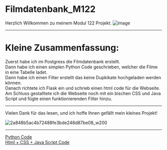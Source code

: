 # Filmdatenbank_M122
Herzlich Willkommen zu meinem Modul 122 Projekt.
![image](https://github.com/AndrinRueeggNoser/Filmdatenbank_M122/assets/145564904/9172525f-c6b4-45cc-bbc9-f1616660edd9)
___
# Kleine Zusammenfassung:
Zuerst habe ich im Postgress die Filmdatenbank erstellt. <br>
Dann habe ich einen simplen Python Code geschrieben, welcher die Filme in eine Tabelle ladet. <br>
Dann habe ich einen Filter erstellt das keine Dupkikate hochgeladen werden können. <br>
Danach richtete ich Flask ein und schrieb einen html code für die Webseite. <br>
Am Schluss gestalltete ich die Webseite noch mit ein bischen CSS und Java Script und fügte einen funktionierenden Filter hinzu. <br>
___
Vielen Dank für das lesen, und ich hoffe Ihnen gefällt mein kleines Projekt!

![2a848b5ac4b72488fe3bde248d87be08_w200](https://github.com/AndrinRueeggNoser/Filmdatenbank_M122/assets/145564904/88e72c6d-d9f0-4fce-8e9c-075731992c0a)

---
[Python Code](https://github.com/AndrinRueeggNoser/Filmdatenbank_M122/blob/main/M122/Filmdatenbank/Main.py) <br>
[Html + CSS + Java Script Code](https://github.com/AndrinRueeggNoser/Filmdatenbank_M122/blob/main/M122/Filmdatenbank/templates/index.html)
